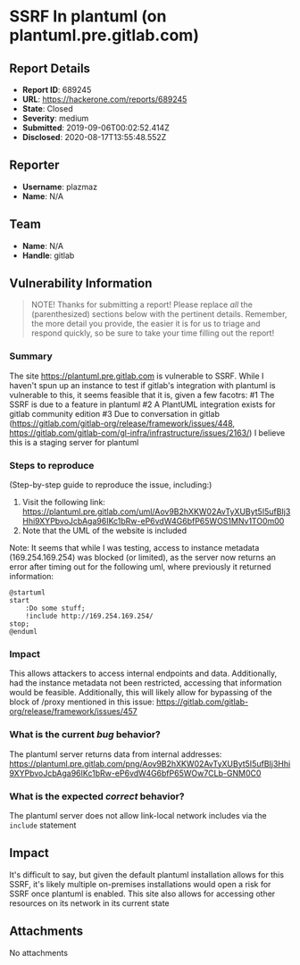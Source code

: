 # SSRF In plantuml (on plantuml.pre.gitlab.com)

## Report Details
- **Report ID**: 689245
- **URL**: https://hackerone.com/reports/689245
- **State**: Closed
- **Severity**: medium
- **Submitted**: 2019-09-06T00:02:52.414Z
- **Disclosed**: 2020-08-17T13:55:48.552Z

## Reporter
- **Username**: plazmaz
- **Name**: N/A

## Team
- **Name**: N/A
- **Handle**: gitlab

## Vulnerability Information
> NOTE! Thanks for submitting a report! Please replace *all* the (parenthesized) sections below with the pertinent details. Remember, the more detail you provide, the easier it is for us to triage and respond quickly, so be sure to take your time filling out the report!

### Summary

The site https://plantuml.pre.gitlab.com is vulnerable to SSRF. While I haven't spun up an instance to test if gitlab's integration with plantuml is vulnerable to this, it seems feasible that it is, given a few facotrs:
#1 The SSRF is due to a feature in plantuml
#2 A PlantUML integration exists for gitlab community edition
#3 Due to conversation in gitlab (https://gitlab.com/gitlab-org/release/framework/issues/448, https://gitlab.com/gitlab-com/gl-infra/infrastructure/issues/2163/) I believe this is a staging server for plantuml

### Steps to reproduce

(Step-by-step guide to reproduce the issue, including:)
1. Visit the following link:
https://plantuml.pre.gitlab.com/uml/Aov9B2hXKW02AvTyXUByt5I5ufBIj3Hhi9XYPbvoJcbAga96IKc1bRw-eP6vdW4G6bfP65WOS1MNv1TO0m00
2. Note that the UML of the website is included

Note: It seems that while I was testing, access to instance metadata (169.254.169.254) was blocked (or limited), as the server now returns an error after timing out for the following uml, where previously it returned information:
```
@startuml
start
    :Do some stuff;
    !include http://169.254.169.254/
stop;
@enduml
```


### Impact
This allows attackers to access internal endpoints and data. Additionally, had the instance metadata not been restricted, accessing that information would be feasible. Additionally, this will likely allow for bypassing of the block of /proxy mentioned in this issue: https://gitlab.com/gitlab-org/release/framework/issues/457

### What is the current *bug* behavior?

The plantuml server returns data from internal addresses:
https://plantuml.pre.gitlab.com/png/Aov9B2hXKW02AvTyXUByt5I5ufBIj3Hhi9XYPbvoJcbAga96IKc1bRw-eP6vdW4G6bfP65WOw7CLb-GNM0C0

### What is the expected *correct* behavior?
The plantuml server does not allow link-local network includes via the `include` statement

## Impact

It's difficult to say, but given the default plantuml installation allows for this SSRF, it's likely multiple on-premises installations would open a risk for SSRF once plantuml is enabled. This site also allows for accessing other resources on its network in its current state

## Attachments
No attachments
